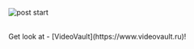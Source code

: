 ![post start](https://github.com/user-attachments/assets/9e050ec0-b9fd-4451-be1c-e739752edb69)


<br/>
Get look at - [VideoVault](https://www.videovault.ru)!<br/>

